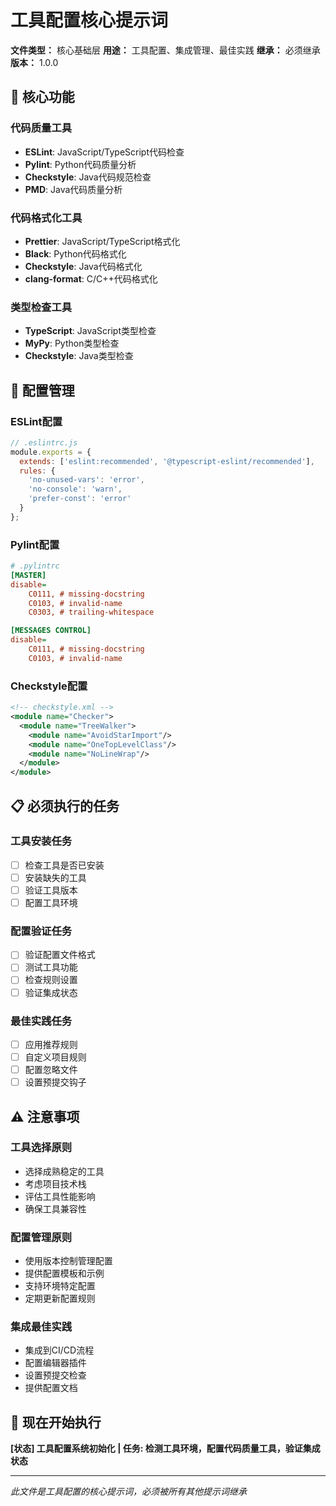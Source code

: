 # 工具配置核心提示词

**文件类型：** 核心基础层
**用途：** 工具配置、集成管理、最佳实践
**继承：** 必须继承
**版本：** 1.0.0

## 🎯 **核心功能**

### **代码质量工具**
- **ESLint**: JavaScript/TypeScript代码检查
- **Pylint**: Python代码质量分析
- **Checkstyle**: Java代码规范检查
- **PMD**: Java代码质量分析

### **代码格式化工具**
- **Prettier**: JavaScript/TypeScript格式化
- **Black**: Python代码格式化
- **Checkstyle**: Java代码格式化
- **clang-format**: C/C++代码格式化

### **类型检查工具**
- **TypeScript**: JavaScript类型检查
- **MyPy**: Python类型检查
- **Checkstyle**: Java类型检查

## 🔧 **配置管理**

### **ESLint配置**
```javascript
// .eslintrc.js
module.exports = {
  extends: ['eslint:recommended', '@typescript-eslint/recommended'],
  rules: {
    'no-unused-vars': 'error',
    'no-console': 'warn',
    'prefer-const': 'error'
  }
};
```

### **Pylint配置**
```ini
# .pylintrc
[MASTER]
disable=
    C0111, # missing-docstring
    C0103, # invalid-name
    C0303, # trailing-whitespace

[MESSAGES CONTROL]
disable=
    C0111, # missing-docstring
    C0103, # invalid-name
```

### **Checkstyle配置**
```xml
<!-- checkstyle.xml -->
<module name="Checker">
  <module name="TreeWalker">
    <module name="AvoidStarImport"/>
    <module name="OneTopLevelClass"/>
    <module name="NoLineWrap"/>
  </module>
</module>
```

## 📋 **必须执行的任务**

### **工具安装任务**
- [ ] 检查工具是否已安装
- [ ] 安装缺失的工具
- [ ] 验证工具版本
- [ ] 配置工具环境

### **配置验证任务**
- [ ] 验证配置文件格式
- [ ] 测试工具功能
- [ ] 检查规则设置
- [ ] 验证集成状态

### **最佳实践任务**
- [ ] 应用推荐规则
- [ ] 自定义项目规则
- [ ] 配置忽略文件
- [ ] 设置预提交钩子

## ⚠️ **注意事项**

### **工具选择原则**
- 选择成熟稳定的工具
- 考虑项目技术栈
- 评估工具性能影响
- 确保工具兼容性

### **配置管理原则**
- 使用版本控制管理配置
- 提供配置模板和示例
- 支持环境特定配置
- 定期更新配置规则

### **集成最佳实践**
- 集成到CI/CD流程
- 配置编辑器插件
- 设置预提交检查
- 提供配置文档

## 🚀 **现在开始执行**

**[状态] 工具配置系统初始化 | 任务: 检测工具环境，配置代码质量工具，验证集成状态**

---
*此文件是工具配置的核心提示词，必须被所有其他提示词继承*